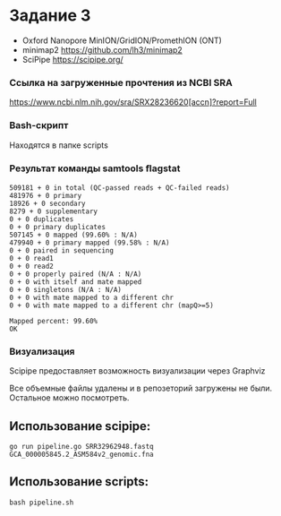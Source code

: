 # Задание 3

- Oxford Nanopore MinION/GridION/PromethION (ONT)	
- minimap2 https://github.com/lh3/minimap2 
- SciPipe https://scipipe.org/ 

### Ссылка на загруженные прочтения из NCBI SRA

https://www.ncbi.nlm.nih.gov/sra/SRX28236620[accn]?report=Full

### Bash-скрипт

Находятся в папке scripts

### Результат команды samtools ﬂagstat

```
509181 + 0 in total (QC-passed reads + QC-failed reads)
481976 + 0 primary
18926 + 0 secondary
8279 + 0 supplementary
0 + 0 duplicates
0 + 0 primary duplicates
507145 + 0 mapped (99.60% : N/A)
479940 + 0 primary mapped (99.58% : N/A)
0 + 0 paired in sequencing
0 + 0 read1
0 + 0 read2
0 + 0 properly paired (N/A : N/A)
0 + 0 with itself and mate mapped
0 + 0 singletons (N/A : N/A)
0 + 0 with mate mapped to a different chr
0 + 0 with mate mapped to a different chr (mapQ>=5)
```

```
Mapped percent: 99.60%
OK
```

### Визуализация

Scipipe предоставляет возможность визуализации через Graphviz


Все объемные файлы удалены и в репозеторий загружены не были. Остальное можно посмотреть.

## Использование scipipe:

```
go run pipeline.go SRR32962948.fastq GCA_000005845.2_ASM584v2_genomic.fna 
```

## Использование scripts:
```
bash pipeline.sh
```

